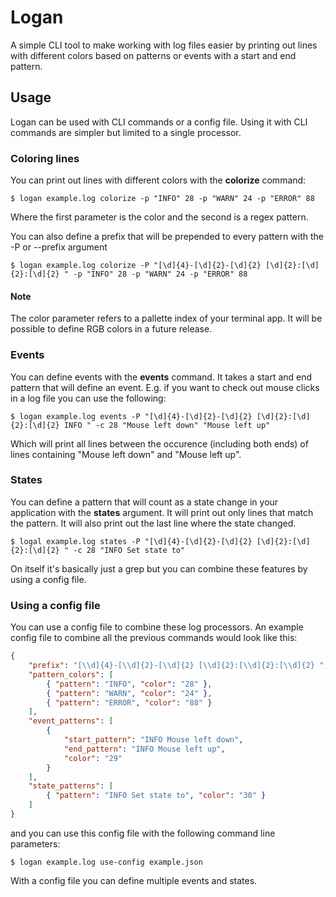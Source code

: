# Logan

A simple CLI tool to make working with log files easier by printing out lines with different colors based on patterns
or events with a start and end pattern.

## Usage

Logan can be used with CLI commands or a config file. Using it with CLI commands are simpler but limited to a single
processor.

### Coloring lines

You can print out lines with different colors with the __colorize__ command:

```
$ logan example.log colorize -p "INFO" 28 -p "WARN" 24 -p "ERROR" 88
```

Where the first parameter is the color and the second is a regex pattern.

You can also define a prefix that will be prepended to every pattern with the -P or --prefix argument

```
$ logan example.log colorize -P "[\d]{4}-[\d]{2}-[\d]{2} [\d]{2}:[\d]{2}:[\d]{2} " -p "INFO" 28 -p "WARN" 24 -p "ERROR" 88
```

#### Note

The color parameter refers to a pallette index of your terminal app. It will be possible to define RGB colors in a
future release.

### Events

You can define events with the __events__ command. It takes a start and end pattern that will define an event.
E.g. if you want to check out mouse clicks in a log file you can use the following:

```
$ logan example.log events -P "[\d]{4}-[\d]{2}-[\d]{2} [\d]{2}:[\d]{2}:[\d]{2} INFO " -c 28 "Mouse left down" "Mouse left up"
```

Which will print all lines between the occurence (including both ends) of lines containing "Mouse left down" and
"Mouse left up".

### States

You can define a pattern that will count as a state change in your application with the __states__ argument. It will
print out only lines that match the pattern. It will also print out the last line where the state changed.

```
$ logal example.log states -P "[\d]{4}-[\d]{2}-[\d]{2} [\d]{2}:[\d]{2}:[\d]{2} " -c 28 "INFO Set state to"
```

On itself it's basically just a grep but you can combine these features by using a config file.

### Using a config file

You can use a config file to combine these log processors. An example config file to combine all the previous commands
would look like this:

```json
{
    "prefix": "[\\d]{4}-[\\d]{2}-[\\d]{2} [\\d]{2}:[\\d]{2}:[\\d]{2} ",
    "pattern_colors": [
        { "pattern": "INFO", "color": "28" },
        { "pattern": "WARN", "color": "24" },
        { "pattern": "ERROR", "color": "88" }
    ],
    "event_patterns": [
        {
            "start_pattern": "INFO Mouse left down",
            "end_pattern": "INFO Mouse left up",
            "color": "29"
        }
    ],
    "state_patterns": [
        { "pattern": "INFO Set state to", "color": "30" }
    ]
}
```

and you can use this config file with the following command line parameters:

```
$ logan example.log use-config example.json
```

With a config file you can define multiple events and states.